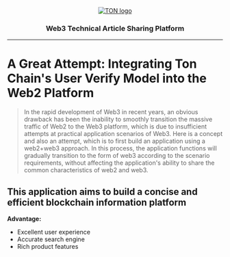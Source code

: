 <div align="center">
  <a href="https://ton.org">
    <picture>
      <source media="(prefers-color-scheme: dark)" srcset="https://github.com/0xdoomxy/blog/tree/main/images/ton_logo_dark_background.svg">
      <img alt="TON logo" src="https://github.com/0xdoomxy/blog/tree/main/images/ton_logo_light_background.svg">
    </picture>
  </a>
  <h3>Web3 Technical Article Sharing Platform</h3>
  <hr/>
</div>


# A Great Attempt: Integrating Ton Chain's User Verify Model into the Web2 Platform



> In the rapid development of Web3 in recent years, an obvious drawback has been the inability to smoothly transition the massive traffic of Web2 to the Web3 platform, which is due to insufficient attempts at practical application scenarios of Web3. Here is a concept and also an attempt, which is to first build an application using a web2+web3 approach. In this process, the application functions will gradually transition to the form of web3 according to the scenario requirements, without affecting the application's ability to share the common characteristics of web2 and web3.

## This application aims to build a concise and efficient blockchain information platform

**Advantage:**

+ Excellent user experience
+ Accurate search engine
+ Rich product features



